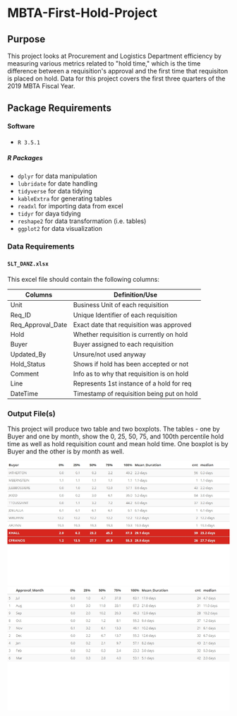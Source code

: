 # MBTA-First-Hold-Project

## Purpose

This project looks at Procurement and Logistics Department efficiency by measuring various metrics related to "hold time," which is the time difference between a requisition's approval and the first time that requisiton is placed on hold. Data for this project covers the first three quarters of the 2019 MBTA Fiscal Year.

## Package Requirements

#### Software

* `R 3.5.1`

##### R Packages

* `dplyr` for data manipulation 
* `lubridate` for date handling
* `tidyverse` for data tidying
* `kableExtra` for generating tables
* `readxl` for importing data from excel
* `tidyr` for daya tidying
* `reshape2` for data transformation (i.e. tables)
* `ggplot2` for data visualization

### Data Requirements

#### `SLT_DANZ.xlsx`

This excel file should contain the following columns:

| Columns                      | Definition/Use                            |
| ---------------------------- | ----------------------------------------- |
| Unit                         | Business Unit of each requisition         |
| Req_ID                       | Unique Identifier of each requisition     |
| Req_Approval_Date            | Exact date that requisition was approved  |
| Hold                         | Whether requisition is currently on hold  |
| Buyer                        | Buyer assigned to each requisition        |
| Updated_By                   | Unsure/not used anyway                    |
| Hold_Status                  | Shows if hold has been accepted or not    |
| Comment                      | Info as to why that requisition is on hold|
| Line                         | Represents 1st instance of a hold for req |
| DateTime                     | Timestamp of requisition being put on hold|

### Output File(s)

This project will produce two table and two boxplots. The tables - one by Buyer and one by month, show the 0, 25, 50, 75, and 100th percentile hold time as well as hold requisition count and mean hold time. One boxplot is by Buyer and the other is by month as well.

![](https://github.com/ncagliuso/MBTA-First-Hold-Project/blob/master/Buyer%20Hold%20Time.jpeg)
![](https://github.com/ncagliuso/MBTA-First-Hold-Project/blob/master/Month%20Hold%20Time.jpeg)




